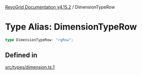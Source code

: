 [RevoGrid Documentation v4.15.2](README.md) / DimensionTypeRow

# Type Alias: DimensionTypeRow

```ts
type DimensionTypeRow: "rgRow";
```

## Defined in

[src/types/dimension.ts:1](https://github.com/revolist/revogrid/blob/30cfedca97f5b42c948bd2668fa87c350d2411bd/src/types/dimension.ts#L1)
